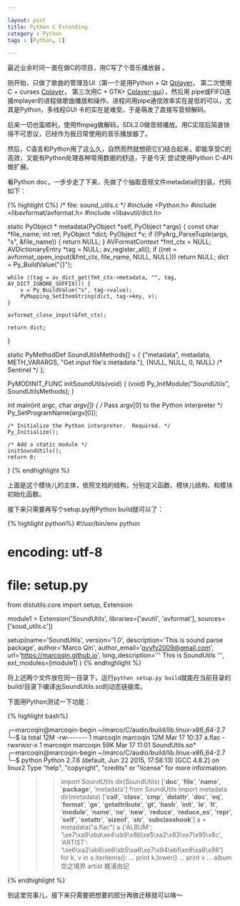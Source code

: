 ```yaml
---

layout: post
title: Python C Extending
category : Python
tags : [Python, C]

---
```

最近业余时间一直在做C的项目，用C写了个音乐播放器 。

刚开始，只做了歌曲的管理及UI（第一个是用Python + Qt [Qplayer](https://github.com/MarcoQin/Qplayer)，
第二次使用C + curses [Cplayer](https://github.com/MarcoQin/Cplayer)，
第三次用C + GTK+ [Cplayer-gui](https://github.com/MarcoQin/Cplayer-gui)），然后用
pipe或FIFO连接mplayer的进程做歌曲播放和操作。进程间用pipe通信效率实在是低的可以，尤其是Python，多线程GUI
卡的实在是难受。于是萌发了直接写音频解码。

后来一切也蛮顺利，使用ffmpeg做解码，SDL2.0做音频播放。用C实现后简直快得不可思议，已经作为我日常使用的音乐播放器了。

然后，C语言和Python用了这么久，自然而然就想把它们结合起来，即能享受C的高效，又能有Python处理各种常用数据的舒适，于是今天
尝试使用Python C-API做扩展。

看Python doc，一步步走了下来，先做了个抽取音频文件metadata的封装，代码如下：

{% highlight C%}
/* file: sound_utils.c */
#include <Python.h>
#include <libavformat/avformat.h>
#include <libavutil/dict.h>

static PyObject * metadata(PyObject *self, PyObject *args) {
    const char *file_name;
    int ret;
    PyObject *dict;
    PyObject *v;
    if (!PyArg_ParseTuple(args, "s", &file_name)) {
        return NULL;
    }
    AVFormatContext *fmt_ctx = NULL;
    AVDictionaryEntry *tag = NULL;
    av_register_all();
    if ((ret = avformat_open_input(&fmt_ctx, file_name, NULL, NULL)))
        return NULL;
    dict = Py_BuildValue("{}");

    while ((tag = av_dict_get(fmt_ctx->metadata, "", tag, AV_DICT_IGNORE_SUFFIX))) {
        v = Py_BuildValue("s", tag->value);
        PyMapping_SetItemString(dict, tag->key, v);
    }

    avformat_close_input(&fmt_ctx);

    return dict;
}

static PyMethodDef SoundUtilsMethods[] = {
    {"metadata",  metadata, METH_VARARGS, "Get input file's metadata."},
    {NULL, NULL, 0, NULL}        /* Sentinel */
};

PyMODINIT_FUNC initSoundUtils(void) {
    (void) Py_InitModule("SoundUtils", SoundUtilsMethods);
}

int main(int argc, char *argv[]) {
    /* Pass argv[0] to the Python interpreter */
    Py_SetProgramName(argv[0]);

    /* Initialize the Python interpreter.  Required. */
    Py_Initialize();

    /* Add a static module */
    initSoundUtils();
    return 0;
}
{% endhighlight %}

上面是这个模块儿的主体，依照文档的结构，分别定义函数、模块儿结构、和模块初始化函数。

接下来只需要再写个setup.py用Python build就可以了：

{% highlight python%}
#!/usr/bin/env python
# encoding: utf-8
# file: setup.py

from distutils.core import setup, Extension

module1 = Extension('SoundUtils',
                    libraries=['avutil', 'avformat'],
                    sources=['soud_utils.c'])

setup(name='SoundUtils',
      version='1.0',
      description='This is sound parse package',
      author='Marco Qin',
      author_email='qyyfy2009@gmail.com',
      url='https://marcoqin.github.io',
      long_description=''' This is SoundUtils ''',
      ext_modules=[module1]
)
{% endhighlight %}

将上述两个文件放在同一目录下，运行`python setup.py build`就能在当前目录的build/目录下编译出SoundUtils.so的动态链接库。

下面用Python测试一下功能：

{% highlight bash%}

╭─marcoqin@marcoqin-begin  ~/marco/C/audio/build/lib.linux-x86_64-2.7
╰─$ la
total 12M
-rw------- 1 marcoqin marcoqin 12M Mar 17 10:37 a.flac
-rwxrwxr-x 1 marcoqin marcoqin 59K Mar 17 11:01 SoundUtils.so*
╭─marcoqin@marcoqin-begin  ~/marco/C/audio/build/lib.linux-x86_64-2.7
╰─$ python
Python 2.7.6 (default, Jun 22 2015, 17:58:13)
[GCC 4.8.2] on linux2
Type "help", "copyright", "credits" or "license" for more information.
>>> import SoundUtils
>>> dir(SoundUtils)
['__doc__', '__file__', '__name__', '__package__', 'metadata']
>>> from SoundUtils import metadata
>>> dir(metadata)
['__call__', '__class__', '__cmp__', '__delattr__', '__doc__', '__eq__', '__format__', '__ge__', '__getattribute__', '__gt__', '__hash__', '__init__', '__le__', '__lt__', '__module__', '__name__', '__ne__', '__new__', '__reduce__', '__reduce_ex__', '__repr__', '__self__', '__setattr__', '__sizeof__', '__str__', '__subclasshook__']
>>> a = metadata("a.flac")
>>> a
{'ALBUM': '\xe7\xa9\xba\xe4\xb9\x8b\xe5\xa2\x83\xe7\x95\x8c', 'ARTIST': '\xe6\xa2\xb6\xe6\xb5\xa6\xe7\x94\xb1\xe8\xa8\x98'}
>>> for k, v in a.iteritems():
...     print k.lower()
...     print v
...
album
空之境界
artist
梶浦由記
>>>
{% endhighlight %}

到这里完事儿，接下来只需要把想要的部分再做迁移就可以咯～
